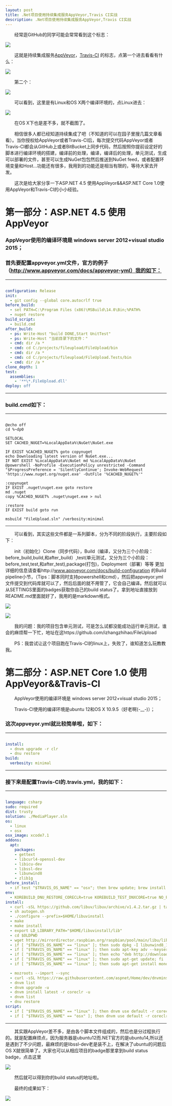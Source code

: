 ```yaml
---
layout: post
title: .Net项目使用持续集成服务AppVeyor,Travis CI实战
description: .Net项目使用持续集成服务AppVeyor,Travis CI实战
---
```

　　经常逛GitHub的同学可能会常常看到这个标志：

![](http://images2015.cnblogs.com/blog/759049/201602/759049-20160202192534538-126821609.png)

　　这就是持续集成服务[AppVeyor](https://ci.appveyor.com)，[Travis-CI](https://travis-ci.org) 的标志，点第一个进去看看有什么：

![](http://images2015.cnblogs.com/blog/759049/201602/759049-20160202191309741-1308412616.png)

　　第二个：

![](http://images2015.cnblogs.com/blog/759049/201602/759049-20160202191355241-148605863.png)

　　可以看到，这里是有Linux和OS X两个编译环境的，点Linux进去：

![](http://images2015.cnblogs.com/blog/759049/201602/759049-20160202191419116-367264552.png)

　　在OS X下也是差不多，就不截图了。

　　相信很多人都已经知道持续集成了吧（不知道的可以在园子里搜几篇文章看看）。当你授权给AppVeyor或者Travis-CI后，每次提交代码AppVeyor或者Travis-CI都会从GitHub上或者BitBucket上同步代码，然后按照你提前设定好的脚本进行编译环境的搭建，编译前的处理，编译，编译后的处理，单元测试，生成可以部署的文件，甚至可以生成NuGet包包然后推送到NuGet feed，或者配置环境变量和Host…功能还有很多，我用到的功能还是相当有限的，等待大家去开发。

　　这次是给大家分享一下ASP.NET 4.5 使用AppVeyor&&ASP.NET Core 1.0使用AppVeyor和Travis-CI的小小经验。

# 第一部分：ASP.NET 4.5 使用 AppVeyor



### AppVeyor使用的编译环境是 windows server 2012+visual studio 2015；

### 首先要配置appveyor.yml文件，官方的例子（http://www.appveyor.com/docs/appveyor-yml）我的如下：

---
``` yaml

configuration: Release
init:
  - git config --global core.autocrlf true
before_build:
  - set PATH=C:\Program Files (x86)\MSBuild\14.0\Bin;%PATH%
  - nuget restore
build_script:
  - build.cmd
after_build:
  - ps: Write-Host "build DONE,Start UnitTest"
  - ps: Write-Host "当前目录下的文件："
  - cmd: dir /a *
  - cmd: cd C:/projects/fileupload/FileUpload/bin
  - cmd: dir /a *
  - cmd: cd C:/projects/fileupload/FileUpload.Tests/bin
  - cmd: dir /a *
clone_depth: 1
test:
  assemblies:
    - '**\*.FileUpload.dll'
deploy: off

```
---

### build.cmd如下：

---
``` shell

@echo off
cd %~dp0

SETLOCAL
SET CACHED_NUGET=%LocalAppData%\NuGet\NuGet.exe

IF EXIST %CACHED_NUGET% goto copynuget
echo Downloading latest version of NuGet.exe...
IF NOT EXIST %LocalAppData%\NuGet md %LocalAppData%\NuGet
@powershell -NoProfile -ExecutionPolicy unrestricted -Command "$ProgressPreference = 'SilentlyContinue'; Invoke-WebRequest 'https://www.nuget.org/nuget.exe' -OutFile '%CACHED_NUGET%'"

:copynuget
IF EXIST .nuget\nuget.exe goto restore
md .nuget
copy %CACHED_NUGET% .nuget\nuget.exe > nul

:restore
IF EXIST build goto run

msbuild "FileUpload.sln" /verbosity:minimal

```
---

　　可以看到，其实这些文件都是一系列脚本，分为不同的阶段执行，主要阶段如下：

　　init（初始化）Clone（同步代码），Build（编译，又分为三个小阶段：before_build,build,和after_build）,test(单元测试，又分为三个小阶段：before_test,test,和after_test),package(打包)，Deployment（部署）等等
更加详细的信息请查看http://www.appveyor.com/docs/build-configuration 的Build pipeline小节，（Tips：脚本同时支持powershell和cmd），然后把appveyor.yml文件提交到代码库就可以了，然后后面的就不用管了，它会自己编译。然后就可以从SETTINGS里面的badges获取你自己的build status了。拿到地址直接放到README.md里面就好了，我用的是markdown格式。


![](http://images2015.cnblogs.com/blog/759049/201602/759049-20160202191842100-1419112224.png)


![](http://images2015.cnblogs.com/blog/759049/201602/759049-20160202191857507-1341386216.png)


　　我的问题：我的项目包含单元测试，可是怎么试都没能成功运行单元测试，谁会的麻烦帮一下忙，地址在这https://github.com/izhangzhihao/FileUpload

　　PS：我尝试让这个项目跑在Travis-CI的linux上，失败了，谁知道怎么玩教教我。

# 第二部分：ASP.NET Core 1.0 使用 AppVeyor&&Travis-CI

　　AppVeyor使用的编译环境是 windows server 2012+visual studio 2015；

　　Travis-CI使用的编译环境是ubuntu 12和OS X 10.9.5（好老啊(-__-)）；

### 这次appveyor.yml就比较简单啦，如下：

---
``` yaml

install:
  - dnvm upgrade -r clr
  - dnu restore
build:
  verbosity: minimal

```
---

### 接下来是配置Travis-CI的.travis.yml，我的如下：

---
``` yaml

language: csharp
sudo: required
dist: trusty
solution: ./MediaPlayer.sln
os:
  - linux
  - osx
osx_image: xcode7.1
addons:
  apt:
    packages:
    - gettext
    - libcurl4-openssl-dev
    - libicu-dev
    - libssl-dev
    - libunwind8
    - zlib1g
before_install:
  - if test "$TRAVIS_OS_NAME" == "osx"; then brew update; brew install icu4c; fi
env:
  - KOREBUILD_DNU_RESTORE_CORECLR=true KOREBUILD_TEST_DNXCORE=true NO_PARALLEL_TEST_PROJECTS=E2ETests
install:
  - curl -sSL https://github.com/libuv/libuv/archive/v1.4.2.tar.gz | tar zxfv - -C /tmp && cd /tmp/libuv-1.4.2/
  - sh autogen.sh
  - ./configure --prefix=$HOME/libuvinstall
  - make
  - make install
  - export LD_LIBRARY_PATH="$HOME/libuvinstall/lib"
  - cd $OLDPWD
  - wget http://mirrordirector.raspbian.org/raspbian/pool/main/libu/libunwind/libunwind8_1.1-4.1_armhf.deb
  - if [ "$TRAVIS_OS_NAME" == "linux" ]; then sudo dpkg -I libunwind8_1.1-4.1_armhf.deb; fi
  - if [ "$TRAVIS_OS_NAME" == "linux" ]; then sudo apt-key adv --keyserver keyserver.ubuntu.com --recv-keys 3FA7E0328081BFF6A14DA29AA6A19B38D3D831EF; fi
  - if [ "$TRAVIS_OS_NAME" == "linux" ]; then echo "deb http://download.mono-project.com/repo/debian wheezy main" | sudo tee /etc/apt/sources.list.d/mono-xamarin.list; fi
  - if [ "$TRAVIS_OS_NAME" == "linux" ]; then sudo apt-get update; fi
  - if [ "$TRAVIS_OS_NAME" == "linux" ]; then sudo apt-get install mono-complete; fi

  - mozroots --import --sync
  - curl -sSL https://raw.githubusercontent.com/aspnet/Home/dev/dnvminstall.sh | DNX_BRANCH=dev sh && source ~/.dnx/dnvm/dnvm.sh
  - dnvm list
  - dnvm upgrade -u
  - dnvm install latest -r coreclr -u
  - dnvm list
  - dnu restore
script:
  - if [ "$TRAVIS_OS_NAME" == "linux" ]; then dnvm use default -r coreclr && dnu build --framework dnxcore50 /home/travis/build/izhangzhihao/MediaPlayer/MediaPlayer/project.json; fi
  - if [ "$TRAVIS_OS_NAME" == "osx" ]; then dnvm use default -r coreclr && dnu build --framework dnxcore50 /Users/travis/build/izhangzhihao/MediaPlayer/MediaPlayer/project.json; fi

```
---

　　其实跟AppVeyor差不多，是由各个脚本文件组成的，然后也是分过程执行的。就是配置麻烦点，因为服务器是ubuntu12而.NET官方的是ubuntu14,所以还是遇到了不少问题，最麻烦的是libssl-dev老是装不上，在解决了ubuntu的问题后OS X就很简单了。大家也可以从相应项目的badge那里拿到build status badge，点击这里

![](http://images2015.cnblogs.com/blog/759049/201602/759049-20160202192159522-1549863107.png)

　　然后就可以得到你的build status的地址啦。

　　最终的成果如下：

![](http://images2015.cnblogs.com/blog/759049/201602/759049-20160202192257069-1958312090.png)
